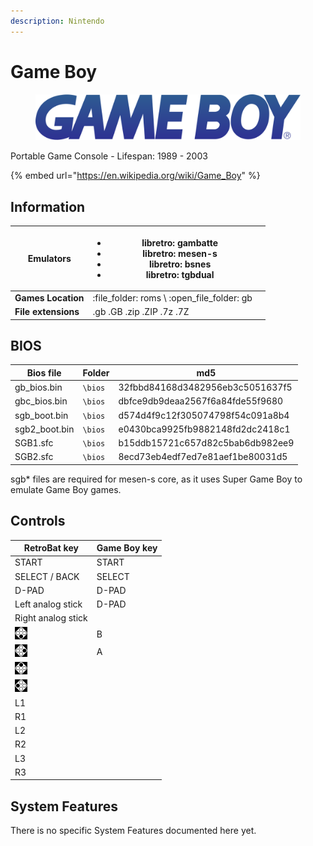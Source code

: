 ```yaml
---
description: Nintendo
---
```


# Game Boy

<figure><img src="https://raw.githubusercontent.com/fabricecaruso/es-theme-carbon/5149a33eed46b2af638b06119397d4023b75131f/art/logos/gb.svg" alt=""><figcaption></figcaption></figure>

Portable Game Console - Lifespan: 1989 - 2003

{% embed url="https://en.wikipedia.org/wiki/Game_Boy" %}

## Information

| **Emulators**       | <ul><li>libretro: gambatte</li><li>libretro: mesen-s</li><li>libretro: bsnes</li><li>libretro: tgbdual</li></ul> |   |
| ------------------- | ---------------------------------------------------------------------------------------------------------------- | - |
| **Games Location**  | :file\_folder: roms \ :open\_file\_folder: gb                                                                    |   |
| **File extensions** | .gb .GB .zip .ZIP .7z .7Z                                                                                        |   |

## BIOS

| Bios file      | Folder  | md5                              |
| -------------- | ------- | -------------------------------- |
| gb\_bios.bin   | `\bios` | 32fbbd84168d3482956eb3c5051637f5 |
| gbc\_bios.bin  | `\bios` | dbfce9db9deaa2567f6a84fde55f9680 |
| sgb\_boot.bin  | `\bios` | d574d4f9c12f305074798f54c091a8b4 |
| sgb2\_boot.bin | `\bios` | e0430bca9925fb9882148fd2dc2418c1 |
| SGB1.sfc       | `\bios` | b15ddb15721c657d82c5bab6db982ee9 |
| SGB2.sfc       | `\bios` | 8ecd73eb4edf7ed7e81aef1be80031d5 |

sgb\* files are required for mesen-s core, as it uses Super Game Boy to emulate Game Boy games.

## Controls

| RetroBat key                                                                    | Game Boy key |
| ------------------------------------------------------------------------------- | ------------ |
| START                                                                           | START        |
| SELECT / BACK                                                                   | SELECT       |
| D-PAD                                                                           | D-PAD        |
| Left analog stick                                                               | D-PAD        |
| Right analog stick                                                              |              |
| ![A](<../../.gitbook/assets/image (1) (2).png>)                                 | B            |
| ![B](<../../.gitbook/assets/image (4) (1).png>)                                 | A            |
| <img src="../../.gitbook/assets/image (3) (1).png" alt="" data-size="original"> |              |
| <img src="../../.gitbook/assets/image (2) (1).png" alt="" data-size="line">     |              |
| L1                                                                              |              |
| R1                                                                              |              |
| L2                                                                              |              |
| R2                                                                              |              |
| L3                                                                              |              |
| R3                                                                              |              |

## System Features

There is no specific System Features documented here yet.
